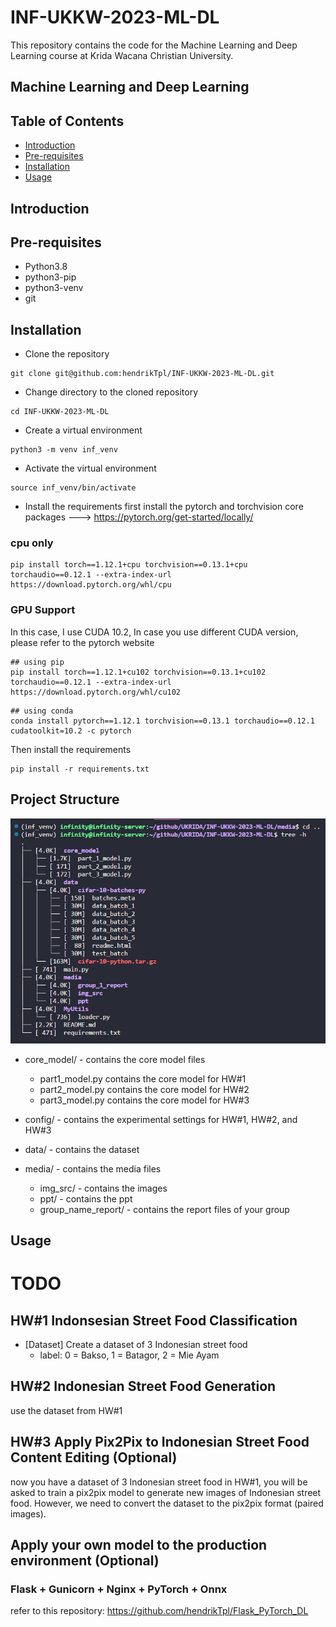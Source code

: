 # INF-UKKW-2023-ML-DL
This repository contains the code for the Machine Learning and Deep Learning course at Krida Wacana Christian University.

## Machine Learning and Deep Learning


## Table of Contents
* [Introduction](#introduction)
* [Pre-requisites](#pre-requisites)
* [Installation](#installation)
* [Usage](#usage)



## Introduction


## Pre-requisites
* Python3.8
* python3-pip
* python3-venv
* git

## Installation
* Clone the repository
```
git clone git@github.com:hendrikTpl/INF-UKKW-2023-ML-DL.git
```

* Change directory to the cloned repository
```
cd INF-UKKW-2023-ML-DL
```
* Create a virtual environment
```
python3 -m venv inf_venv
```

* Activate the virtual environment
```
source inf_venv/bin/activate
```

* Install the requirements
first install the pytorch and torchvision core packages
---> https://pytorch.org/get-started/locally/

### cpu only
```
pip install torch==1.12.1+cpu torchvision==0.13.1+cpu torchaudio==0.12.1 --extra-index-url https://download.pytorch.org/whl/cpu
```

### GPU Support
In this case, I use CUDA 10.2, In case you use different CUDA version, please refer to the pytorch website
```
## using pip
pip install torch==1.12.1+cu102 torchvision==0.13.1+cu102 torchaudio==0.12.1 --extra-index-url https://download.pytorch.org/whl/cu102
```

```
## using conda
conda install pytorch==1.12.1 torchvision==0.13.1 torchaudio==0.12.1 cudatoolkit=10.2 -c pytorch
```

Then install the requirements
```
pip install -r requirements.txt
```

## Project Structure

![Structure](./media/img_src/project_structure.png)

- core_model/ - contains the core model files
    - part1_model.py contains the core model for HW#1
    - part2_model.py contains the core model for HW#2
    - part3_model.py contains the core model for HW#3

- config/ - contains the experimental settings for HW#1, HW#2, and HW#3 
- data/ - contains the dataset
  
- media/ - contains the media files
    - img_src/ - contains the images
    - ppt/ - contains the ppt
    - group_name_report/ - contains the report files of your group


## Usage

# TODO

## HW#1 Indonsesian Street Food Classification
* [Dataset] Create a dataset of 3 Indonesian street food
    * label: 0 = Bakso, 1 = Batagor, 2 = Mie Ayam

## HW#2 Indonesian Street Food Generation
use the dataset from HW#1

## HW#3 Apply Pix2Pix to Indonesian Street Food Content Editing (Optional)
now you have a dataset of 3 Indonesian street food in HW#1, you will be asked to train a pix2pix model to generate new images of Indonesian street food. However, we need to convert the dataset to the pix2pix format (paired images). 


## Apply your own model to the production environment (Optional)

### Flask + Gunicorn + Nginx + PyTorch + Onnx
refer to this repository: https://github.com/hendrikTpl/Flask_PyTorch_DL 


